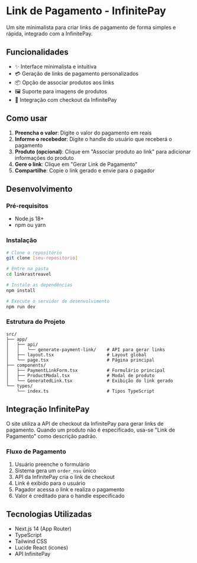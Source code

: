 # Link de Pagamento - InfinitePay

Um site minimalista para criar links de pagamento de forma simples e rápida, integrado com a InfinitePay.

## Funcionalidades

- ✨ Interface minimalista e intuitiva
- 💳 Geração de links de pagamento personalizados
- 📦 Opção de associar produtos aos links
- 🖼️ Suporte para imagens de produtos
- 🔗 Integração com checkout da InfinitePay

## Como usar

1. **Preencha o valor**: Digite o valor do pagamento em reais
2. **Informe o recebedor**: Digite o handle do usuário que receberá o pagamento
3. **Produto (opcional)**: Clique em "Associar produto ao link" para adicionar informações do produto
4. **Gere o link**: Clique em "Gerar Link de Pagamento"
5. **Compartilhe**: Copie o link gerado e envie para o pagador

## Desenvolvimento

### Pré-requisitos

- Node.js 18+
- npm ou yarn

### Instalação

```bash
# Clone o repositório
git clone [seu-repositorio]

# Entre na pasta
cd linkrastreavel

# Instale as dependências
npm install

# Execute o servidor de desenvolvimento
npm run dev
```

### Estrutura do Projeto

```
src/
├── app/
│   ├── api/
│   │   └── generate-payment-link/    # API para gerar links
│   ├── layout.tsx                    # Layout global
│   └── page.tsx                      # Página principal
├── components/
│   ├── PaymentLinkForm.tsx           # Formulário principal
│   ├── ProductModal.tsx              # Modal de produto
│   └── GeneratedLink.tsx             # Exibição do link gerado
└── types/
    └── index.ts                      # Tipos TypeScript
```

## Integração InfinitePay

O site utiliza a API de checkout da InfinitePay para gerar links de pagamento. Quando um produto não é especificado, usa-se "Link de Pagamento" como descrição padrão.

### Fluxo de Pagamento

1. Usuário preenche o formulário
2. Sistema gera um `order_nsu` único
3. API da InfinitePay cria o link de checkout
4. Link é exibido para o usuário
5. Pagador acessa o link e realiza o pagamento
6. Valor é creditado para o handle especificado

## Tecnologias Utilizadas

- Next.js 14 (App Router)
- TypeScript
- Tailwind CSS
- Lucide React (ícones)
- API InfinitePay